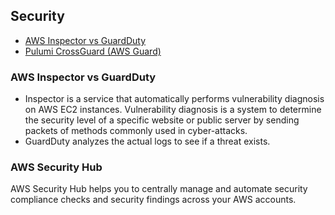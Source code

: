 ## Security

- [AWS Inspector vs GuardDuty](#aws-inspector-vs-guardduty)
- [Pulumi CrossGuard (AWS Guard)](https://www.pulumi.com/docs/guides/crossguard/)

### AWS Inspector vs GuardDuty

- Inspector is a service that automatically performs vulnerability diagnosis on AWS EC2 instances. Vulnerability diagnosis is a system to determine the security level of a specific website or public server by sending packets of methods commonly used in cyber-attacks.
- GuardDuty analyzes the actual logs to see if a threat exists.

### AWS Security Hub

AWS Security Hub helps you to centrally manage and automate security compliance checks and security findings across your AWS accounts.
